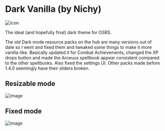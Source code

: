 # Dark Vanilla (by Nichy)

![icon](https://user-images.githubusercontent.com/72536899/128579592-930248d2-0f29-476f-be2a-c086188c5f06.png)

The ideal (and hopefully final) dark theme for OSRS.

The old Dark mode resource packs on the hub are many versions out of date so I went and fixed them and tweaked some things to make it more vanilla-like. Basically updated it for Combat Achievements, changed the XP drops button and made the Arceuus spellbook appear consistent compared to the other spellbooks. Also fixed the settings UI. Other packs made before 1.4.0 seemingly have their sliders broken.

## Resizable mode
![image](https://user-images.githubusercontent.com/72536899/128579737-2a5c0010-1793-4de1-b18d-beb5054edcb2.png)

## Fixed mode
![image](https://user-images.githubusercontent.com/72536899/128579754-a5a6fbb4-ab86-4958-88a7-539eae98fe91.png)
